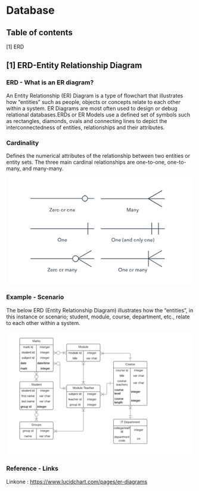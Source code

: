 # Database
## Table of contents

[1] ERD


## [1] ERD-Entity Relationship Diagram

### ERD - What is an ER diagram?

An Entity Relationship (ER) Diagram is a type of flowchart that illustrates how “entities” such as people, objects or concepts relate to each other within a system. ER Diagrams are most often used to design or debug relational databases.ERDs or ER Models use a defined set of symbols such as rectangles, diamonds, ovals and connecting lines to depict the interconnectedness of entities, relationships and their attributes.

### Cardinality

Defines the numerical attributes of the relationship between two entities or entity sets. The three main cardinal relationships are one-to-one, one-to-many, and many-many.


![Alt text](https://github.com/matthewsides/Database/blob/master/erd-symbols.png?raw=true "ERD")


### Example - Scenario

The below ERD (Entity Relationship Diagram) illustrates how the “entities”, in this instance or scenario; student, module, course, department, etc., relate to each other within a system.

![Alt text](https://github.com/matthewsides/Database/blob/master/Entity%20Relationship%20Diagram.png?raw=true "ERD")

### Reference - Links

Linkone : https://www.lucidchart.com/pages/er-diagrams
